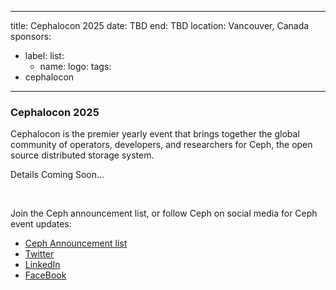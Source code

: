 ---
 title: Cephalocon 2025
 date: TBD
 end: TBD
 location: Vancouver, Canada
 sponsors:
   - label:
     list:
       - name:
         logo:
 tags:
   - cephalocon
 ---
 
 ### Cephalocon 2025
 
 Cephalocon is the premier yearly event that brings together the global
 community of operators, developers, and researchers for Ceph, the open source
 distributed storage system.

 Details Coming Soon...
 
 <br />
 
 Join the Ceph announcement list, or follow Ceph on social media for Ceph event
 updates:
 
 - [Ceph Announcement list](https://lists.ceph.io/postorius/lists/ceph-announce.ceph.io/)
 - [Twitter](https://twitter.com/ceph)
 - [LinkedIn](https://www.linkedin.com/company/ceph/)
 - [FaceBook](https://www.facebook.com/cephstorage/)
